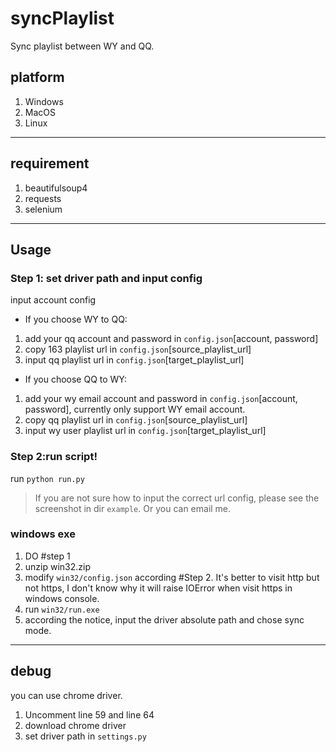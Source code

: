 # syncPlaylist
Sync playlist between WY and QQ.

## platform
1. Windows
2. MacOS
3. Linux

---------------
## requirement
1. beautifulsoup4
2. requests
3. selenium

---------------
## Usage


### Step 1: set driver path and input config
input account config


* If you choose WY to QQ:
1. add your qq account and password in `config.json`[account, password]
2. copy 163 playlist url in `config.json`[source_playlist_url]
3. input qq playlist url in `config.json`[target_playlist_url]


* If you choose QQ to WY:
1. add your wy email account and password in `config.json`[account, password], currently only support WY email account.
2. copy qq playlist url in `config.json`[source_playlist_url]
3. input wy user playlist url in `config.json`[target_playlist_url]

### Step 2:run script!
run `python run.py`

> If you are not sure how to input the correct url config, please see the screenshot in dir `example`. Or you can email me.

### windows exe
1. DO #step 1
2. unzip win32.zip
3. modify `win32/config.json` according #Step 2. It's better to visit http but not https, I don't know why it will raise IOError when visit https in windows console.
4. run `win32/run.exe`
5. according the notice, input the driver absolute path and chose sync mode.

---------------
## debug
you can use chrome driver.
1. Uncomment line 59 and line 64
2. download chrome driver
3. set driver path in `settings.py`
